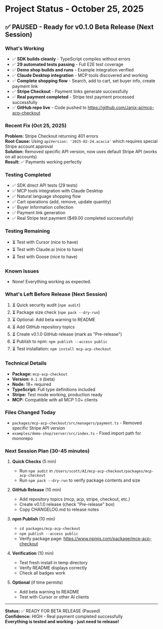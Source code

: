 # Project Status - October 25, 2025

## ✅ PAUSED - Ready for v0.1.0 Beta Release (Next Session)

### What's Working
- ✅ **SDK builds cleanly** - TypeScript compiles without errors
- ✅ **29 automated tests passing** - Full E2E test coverage
- ✅ **Demo shop builds and runs** - Example integration verified
- ✅ **Claude Desktop integration** - MCP tools discovered and working
- ✅ **Complete shopping flow** - Search, add to cart, set buyer info, create payment link
- ✅ **Stripe Checkout** - Payment links generate successfully
- ✅ **Real payment completed** - Stripe test payment processed successfully
- ✅ **GitHub repo live** - Code pushed to https://github.com/Janix-ai/mcp-acp-checkout

### Recent Fix (Oct 25, 2025)
**Problem:** Stripe Checkout returning 401 errors  
**Root Cause:** Using `apiVersion: '2025-02-24.acacia'` which requires special Stripe account approval  
**Solution:** Removed specific API version, now uses default Stripe API (works on all accounts)  
**Result:** ✅ Payments working perfectly

### Testing Completed
- ✅ SDK direct API tests (29 tests)
- ✅ MCP tools integration with Claude Desktop
- ✅ Natural language shopping flow
- ✅ Cart operations (add, remove, update quantity)
- ✅ Buyer information collection
- ✅ Payment link generation
- ✅ Real Stripe test payment ($49.00 completed successfully)

### Testing Remaining
- ⏳ Test with Cursor (nice to have)
- ⏳ Test with Claude.ai (nice to have)
- ⏳ Test with Goose (nice to have)

### Known Issues
- None! Everything working as expected.

### What's Left Before Release (Next Session)
1. ⏳ Quick security audit (`npm audit`)
2. ⏳ Package size check (`npm pack --dry-run`)
3. ⏳ Optional: Add beta warning to README
4. ⏳ Add GitHub repository topics
5. ⏳ Create v0.1.0 GitHub release (mark as "Pre-release")
6. ⏳ Publish to npm: `npm publish --access public`
7. ⏳ Test installation: `npm install mcp-acp-checkout`

### Technical Details
- **Package:** `mcp-acp-checkout`
- **Version:** `0.1.0` (beta)
- **Node:** 18+ required
- **TypeScript:** Full type definitions included
- **Stripe:** Test mode working, production ready
- **MCP:** Compatible with all MCP 1.0+ clients

### Files Changed Today
- `packages/mcp-acp-checkout/src/managers/payment.ts` - Removed specific Stripe API version
- `examples/demo-shop/server/src/index.ts` - Fixed import path for monorepo

### Next Session Plan (30-45 minutes)
1. **Quick Checks** (5 min)
   - Run `npm audit` in `/Users/scott/AI/mcp-acp-checkout/packages/mcp-acp-checkout`
   - Run `npm pack --dry-run` to verify package contents and size
   
2. **GitHub Release** (10 min)
   - Add repository topics (mcp, acp, stripe, checkout, etc.)
   - Create v0.1.0 release (check "Pre-release" box)
   - Copy CHANGELOG.md to release notes
   
3. **npm Publish** (10 min)
   - `cd packages/mcp-acp-checkout`
   - `npm publish --access public`
   - Verify package page: https://www.npmjs.com/package/mcp-acp-checkout
   
4. **Verification** (10 min)
   - Test fresh install in temp directory
   - Verify README displays correctly
   - Check all badges work

5. **Optional** (if time permits)
   - Add beta warning to README
   - Test with Cursor or other AI clients

---

**Status:** ✅ READY FOR BETA RELEASE (Paused)  
**Confidence:** HIGH - Real payment completed successfully  
**Everything is tested and working - just need to release!**

